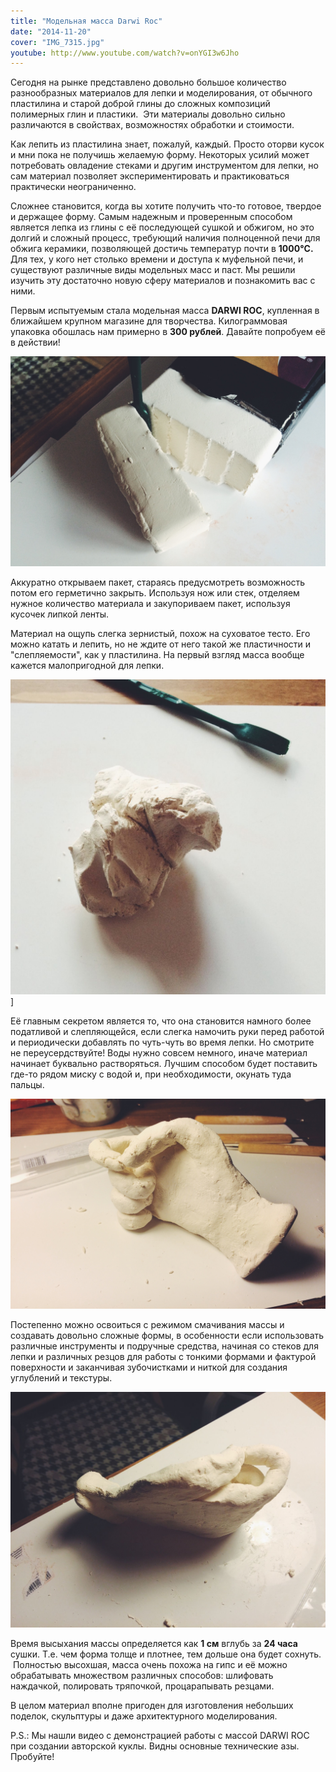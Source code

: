 ```yaml
---
title: "Модельная масса Darwi Roc"
date: "2014-11-20"
cover: "IMG_7315.jpg"
youtube: http://www.youtube.com/watch?v=onYGI3w6Jho
---
```


Сегодня на рынке представлено довольно большое количество разнообразных материалов для лепки и моделирования, от обычного пластилина и старой доброй глины до сложных композиций полимерных глин и пластики.  Эти материалы довольно сильно различаются в свойствах, возможностях обработки и стоимости.

Как лепить из пластилина знает, пожалуй, каждый. Просто оторви кусок и мни пока не получишь желаемую форму. Некоторых усилий может потребовать овладение стеками и другим инструментом для лепки, но сам материал позволяет экспериментировать и практиковаться практически неограниченно.

Сложнее становится, когда вы хотите получить что-то готовое, твердое и держащее форму. Самым надежным и проверенным способом является лепка из глины с её последующей сушкой и обжигом, но это долгий и сложный процесс, требующий наличия полноценной печи для обжига керамики, позволяющей достичь температур почти в **1000°C.** Для тех, у кого нет столько времени и доступа к муфельной печи, и существуют различные виды модельных масс и паст. Мы решили изучить эту достаточно новую сферу материалов и познакомить вас с ними.

Первым испытуемым стала модельная масса **DARWI ROC**, купленная в ближайшем крупном магазине для творчества. Килограммовая упаковка обошлась нам примерно в **300 рублей**. Давайте попробуем её в действии!

![Режем](./images/IMG_7313.jpg)

Аккуратно открываем пакет, стараясь предусмотреть возможность потом его герметично закрыть. Используя нож или стек, отделяем нужное количество материала и закупориваем пакет, используя кусочек липкой ленты.

Материал на ощупь слегка зернистый, похож на суховатое тесто. Его можно катать и лепить, но не ждите от него такой же пластичности и "слепляемости", как у пластилина. На первый взгляд масса вообще кажется малопригодной для лепки.

![Мнём](./images/IMG_7316.jpg)]

Её главным секретом является то, что она становится намного более податливой и слепляющейся, если слегка намочить руки перед работой и периодически добавлять по чуть-чуть во время лепки. Но смотрите не переусердствуйте! Воды нужно совсем немного, иначе материал начинает буквально растворяться. Лучшим способом будет поставить где-то рядом миску с водой и, при необходимости, окунать туда пальцы.

![Лепим](./images/IMG_7312.jpg)

Постепенно можно освоиться с режимом смачивания массы и создавать довольно сложные формы, в особенности если использовать различные инструменты и подручные средства, начиная со стеков для лепки и различных резцов для работы с тонкими формами и фактурой поверхности и заканчивая зубочистками и ниткой для создания углублений и текстуры.

![Сушим](./images/IMG_7311.jpg)

Время высыхания массы определяется как **1 см** вглубь за **24 часа** сушки. Т.е. чем форма толще и плотнее, тем дольше она будет сохнуть.  Полностью высохшая, масса очень похожа на гипс и её можно обрабатывать множеством различных способов: шлифовать наждачкой, полировать тряпочкой, процарапывать резцами.

В целом материал вполне пригоден для изготовления небольших поделок, скульптуры и даже архитектурного моделирования.

P.S.: Мы нашли видео с демонстрацией работы с массой DARWI ROC при создании авторской куклы. Видны основные технические азы. Пробуйте!


